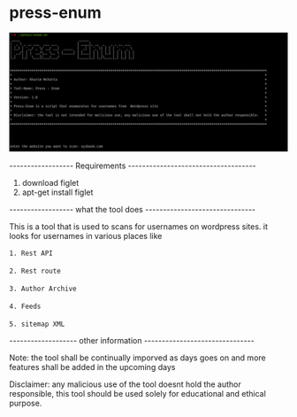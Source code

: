 # press-enum
![](img/press-enum.png)


------------------ Requirements ------------------------------------
1. download figlet 
2. apt-get install figlet


------------------ what the tool does -------------------------------

This is a tool that is used to scans for usernames on wordpress sites. 
it looks for usernames in various places like
    
    1. Rest API
     
    2. Rest route
     
    3. Author Archive
    
    4. Feeds
     
    5. sitemap XML

------------------- other information -------------------------------

Note: the tool shall be continually imporved as days goes on and more features shall be added in the upcoming days 

Disclaimer: any malicious use of the tool doesnt hold the author responsible, this tool should be used solely for educational and ethical purpose. 


